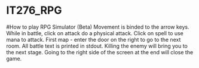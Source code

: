 # IT276_RPG
#How to play RPG Simulator (Beta)
Movement is binded to the arrow keys.
While in battle, click on attack do a physical attack.
Click on spell to use mana to attack.
First map - enter the door on the right to go to the next room. 
All battle text is printed in stdout.
Killing the enemy will bring you to the next stage.
Going to the right side of the screen at the end will close the game.
